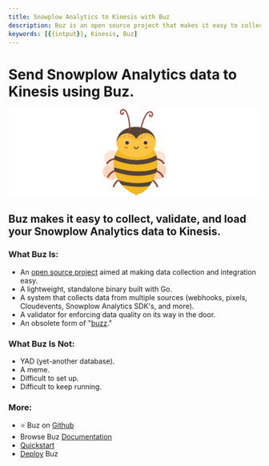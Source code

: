 ```yaml
---
title: Snowplow Analytics to Kinesis with Buz
description: Buz is an open source project that makes it easy to collect, validate, and load Snowplow Analytics data to Kinesis.
keywords: [{{intput}}, Kinesis, Buz]
---
```


# Send Snowplow Analytics data to Kinesis using Buz.

![buzz](../../../static/img/buzz.png)


## Buz makes it easy to collect, validate, and load your Snowplow Analytics data to Kinesis.


### What Buz Is:

- An [open source project](https://github.com/silverton-io/buz) aimed at making data collection and integration easy.
- A lightweight, standalone binary built with Go.
- A system that collects data from multiple sources (webhooks, pixels, Cloudevents, Snowplow Analytics SDK's, and more).
- A validator for enforcing data quality on its way in the door.
- An obsolete form of "[buzz](https://www.merriam-webster.com/dictionary/buzz)."


### What Buz Is Not:

- YAD (yet-another database).
- A meme.
- Difficult to set up.
- Difficult to keep running.


### More:
- ⭐ Buz on [Github](https://github.com/silverton-io/buz)
- Browse Buz [Documentation](/)
- [Quickstart](/examples/quickstart)
- [Deploy](category/deploying-buz) Buz
